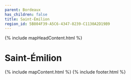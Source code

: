 ```yaml
---
parent: Bordeaux
has_children: false
title: Saint-Émilion
region_id: 5B804F39-A5C6-4347-8239-C1130A2D19B9
---
```

{% include mapHeadContent.html %}
# Saint-Émilion
{% include mapContent.html %}
{% include footer.html %}
